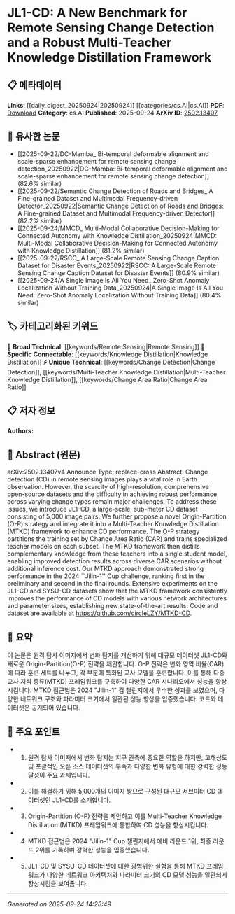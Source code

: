 <!-- KEYWORD_LINKING_METADATA:
{
  "processed_timestamp": "2025-09-24T14:28:49.615670",
  "vocabulary_version": "1.0",
  "selected_keywords": [
    "Change Detection",
    "Remote Sensing",
    "Knowledge Distillation",
    "Multi-Teacher Knowledge Distillation",
    "Change Area Ratio"
  ],
  "rejected_keywords": [],
  "similarity_scores": {
    "Change Detection": 0.78,
    "Remote Sensing": 0.72,
    "Knowledge Distillation": 0.8,
    "Multi-Teacher Knowledge Distillation": 0.77,
    "Change Area Ratio": 0.75
  },
  "extraction_method": "AI_prompt_based",
  "budget_applied": true,
  "candidates_json": {
    "candidates": [
      {
        "surface": "Change Detection",
        "canonical": "Change Detection",
        "aliases": [
          "CD"
        ],
        "category": "unique_technical",
        "rationale": "Change Detection is a core concept in remote sensing and is central to the paper's contributions.",
        "novelty_score": 0.65,
        "connectivity_score": 0.75,
        "specificity_score": 0.85,
        "link_intent_score": 0.78
      },
      {
        "surface": "Remote Sensing",
        "canonical": "Remote Sensing",
        "aliases": [],
        "category": "broad_technical",
        "rationale": "Remote Sensing is the field within which the study is conducted, providing context for the dataset and methods.",
        "novelty_score": 0.55,
        "connectivity_score": 0.8,
        "specificity_score": 0.7,
        "link_intent_score": 0.72
      },
      {
        "surface": "Knowledge Distillation",
        "canonical": "Knowledge Distillation",
        "aliases": [
          "KD"
        ],
        "category": "specific_connectable",
        "rationale": "Knowledge Distillation is a key technique used in the proposed framework, linking to broader machine learning practices.",
        "novelty_score": 0.6,
        "connectivity_score": 0.85,
        "specificity_score": 0.78,
        "link_intent_score": 0.8
      },
      {
        "surface": "Multi-Teacher Knowledge Distillation",
        "canonical": "Multi-Teacher Knowledge Distillation",
        "aliases": [
          "MTKD"
        ],
        "category": "unique_technical",
        "rationale": "This specific framework is a novel contribution of the paper, enhancing the connectivity to related distillation techniques.",
        "novelty_score": 0.7,
        "connectivity_score": 0.65,
        "specificity_score": 0.9,
        "link_intent_score": 0.77
      },
      {
        "surface": "Change Area Ratio",
        "canonical": "Change Area Ratio",
        "aliases": [
          "CAR"
        ],
        "category": "unique_technical",
        "rationale": "Change Area Ratio is a novel metric introduced in the paper, crucial for understanding the partitioning strategy.",
        "novelty_score": 0.68,
        "connectivity_score": 0.6,
        "specificity_score": 0.88,
        "link_intent_score": 0.75
      }
    ],
    "ban_list_suggestions": [
      "Earth observation",
      "high-resolution",
      "dataset"
    ]
  },
  "decisions": [
    {
      "candidate_surface": "Change Detection",
      "resolved_canonical": "Change Detection",
      "decision": "linked",
      "scores": {
        "novelty": 0.65,
        "connectivity": 0.75,
        "specificity": 0.85,
        "link_intent": 0.78
      }
    },
    {
      "candidate_surface": "Remote Sensing",
      "resolved_canonical": "Remote Sensing",
      "decision": "linked",
      "scores": {
        "novelty": 0.55,
        "connectivity": 0.8,
        "specificity": 0.7,
        "link_intent": 0.72
      }
    },
    {
      "candidate_surface": "Knowledge Distillation",
      "resolved_canonical": "Knowledge Distillation",
      "decision": "linked",
      "scores": {
        "novelty": 0.6,
        "connectivity": 0.85,
        "specificity": 0.78,
        "link_intent": 0.8
      }
    },
    {
      "candidate_surface": "Multi-Teacher Knowledge Distillation",
      "resolved_canonical": "Multi-Teacher Knowledge Distillation",
      "decision": "linked",
      "scores": {
        "novelty": 0.7,
        "connectivity": 0.65,
        "specificity": 0.9,
        "link_intent": 0.77
      }
    },
    {
      "candidate_surface": "Change Area Ratio",
      "resolved_canonical": "Change Area Ratio",
      "decision": "linked",
      "scores": {
        "novelty": 0.68,
        "connectivity": 0.6,
        "specificity": 0.88,
        "link_intent": 0.75
      }
    }
  ]
}
-->

# JL1-CD: A New Benchmark for Remote Sensing Change Detection and a Robust Multi-Teacher Knowledge Distillation Framework

## 📋 메타데이터

**Links**: [[daily_digest_20250924|20250924]] [[categories/cs.AI|cs.AI]]
**PDF**: [Download](https://arxiv.org/pdf/2502.13407.pdf)
**Category**: cs.AI
**Published**: 2025-09-24
**ArXiv ID**: [2502.13407](https://arxiv.org/abs/2502.13407)

## 🔗 유사한 논문
- [[2025-09-22/DC-Mamba_ Bi-temporal deformable alignment and scale-sparse enhancement for remote sensing change detection_20250922|DC-Mamba: Bi-temporal deformable alignment and scale-sparse enhancement for remote sensing change detection]] (82.6% similar)
- [[2025-09-22/Semantic Change Detection of Roads and Bridges_ A Fine-grained Dataset and Multimodal Frequency-driven Detector_20250922|Semantic Change Detection of Roads and Bridges: A Fine-grained Dataset and Multimodal Frequency-driven Detector]] (82.2% similar)
- [[2025-09-24/MMCD_ Multi-Modal Collaborative Decision-Making for Connected Autonomy with Knowledge Distillation_20250924|MMCD: Multi-Modal Collaborative Decision-Making for Connected Autonomy with Knowledge Distillation]] (81.2% similar)
- [[2025-09-22/RSCC_ A Large-Scale Remote Sensing Change Caption Dataset for Disaster Events_20250922|RSCC: A Large-Scale Remote Sensing Change Caption Dataset for Disaster Events]] (80.9% similar)
- [[2025-09-24/A Single Image Is All You Need_ Zero-Shot Anomaly Localization Without Training Data_20250924|A Single Image Is All You Need: Zero-Shot Anomaly Localization Without Training Data]] (80.4% similar)

## 🏷️ 카테고리화된 키워드
**🧠 Broad Technical**: [[keywords/Remote Sensing|Remote Sensing]]
**🔗 Specific Connectable**: [[keywords/Knowledge Distillation|Knowledge Distillation]]
**⚡ Unique Technical**: [[keywords/Change Detection|Change Detection]], [[keywords/Multi-Teacher Knowledge Distillation|Multi-Teacher Knowledge Distillation]], [[keywords/Change Area Ratio|Change Area Ratio]]

## 📋 저자 정보

**Authors:** 

## 📄 Abstract (원문)

arXiv:2502.13407v4 Announce Type: replace-cross 
Abstract: Change detection (CD) in remote sensing images plays a vital role in Earth observation. However, the scarcity of high-resolution, comprehensive open-source datasets and the difficulty in achieving robust performance across varying change types remain major challenges. To address these issues, we introduce JL1-CD, a large-scale, sub-meter CD dataset consisting of 5,000 image pairs. We further propose a novel Origin-Partition (O-P) strategy and integrate it into a Multi-Teacher Knowledge Distillation (MTKD) framework to enhance CD performance. The O-P strategy partitions the training set by Change Area Ratio (CAR) and trains specialized teacher models on each subset. The MTKD framework then distills complementary knowledge from these teachers into a single student model, enabling improved detection results across diverse CAR scenarios without additional inference cost. Our MTKD approach demonstrated strong performance in the 2024 ``Jilin-1'' Cup challenge, ranking first in the preliminary and second in the final rounds. Extensive experiments on the JL1-CD and SYSU-CD datasets show that the MTKD framework consistently improves the performance of CD models with various network architectures and parameter sizes, establishing new state-of-the-art results. Code and dataset are available at https://github.com/circleLZY/MTKD-CD.

## 📝 요약

이 논문은 원격 탐사 이미지에서 변화 탐지를 개선하기 위해 대규모 데이터셋 JL1-CD와 새로운 Origin-Partition(O-P) 전략을 제안합니다. O-P 전략은 변화 영역 비율(CAR)에 따라 훈련 세트를 나누고, 각 부분에 특화된 교사 모델을 훈련합니다. 이를 통해 다중 교사 지식 증류(MTKD) 프레임워크를 구축하여 다양한 CAR 시나리오에서 성능을 향상시킵니다. MTKD 접근법은 2024 "Jilin-1" 컵 챌린지에서 우수한 성과를 보였으며, 다양한 네트워크 구조와 파라미터 크기에서 일관된 성능 향상을 입증했습니다. 코드와 데이터셋은 공개되어 있습니다.

## 🎯 주요 포인트

- 1. 원격 탐사 이미지에서 변화 탐지는 지구 관측에 중요한 역할을 하지만, 고해상도 및 포괄적인 오픈 소스 데이터셋의 부족과 다양한 변화 유형에 대한 강력한 성능 달성이 주요 과제입니다.
- 2. 이를 해결하기 위해 5,000개의 이미지 쌍으로 구성된 대규모 서브미터 CD 데이터셋인 JL1-CD를 소개합니다.
- 3. Origin-Partition (O-P) 전략을 제안하고 이를 Multi-Teacher Knowledge Distillation (MTKD) 프레임워크에 통합하여 CD 성능을 향상시킵니다.
- 4. MTKD 접근법은 2024 "Jilin-1" Cup 챌린지에서 예비 라운드 1위, 최종 라운드 2위를 기록하며 강력한 성능을 입증했습니다.
- 5. JL1-CD 및 SYSU-CD 데이터셋에 대한 광범위한 실험을 통해 MTKD 프레임워크가 다양한 네트워크 아키텍처와 파라미터 크기의 CD 모델 성능을 일관되게 향상시킴을 보여줍니다.


---

*Generated on 2025-09-24 14:28:49*